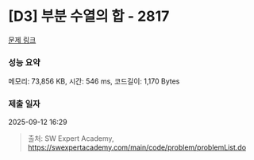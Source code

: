 # [D3] 부분 수열의 합 - 2817 

[문제 링크](https://swexpertacademy.com/main/code/problem/problemDetail.do?contestProbId=AV7IzvG6EksDFAXB) 

### 성능 요약

메모리: 73,856 KB, 시간: 546 ms, 코드길이: 1,170 Bytes

### 제출 일자

2025-09-12 16:29



> 출처: SW Expert Academy, https://swexpertacademy.com/main/code/problem/problemList.do
